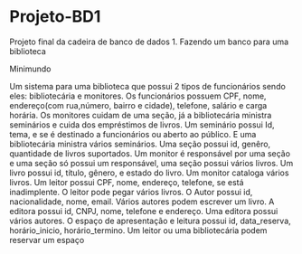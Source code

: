# Projeto-BD1
Projeto final da cadeira de banco de dados 1. Fazendo um banco para uma biblioteca

Minimundo

Um sistema para uma biblioteca que possui 2 tipos de funcionários sendo eles: bibliotecária e monitores. Os funcionários possuem CPF, nome, endereço(com rua,número, bairro e cidade), telefone, salário e carga horária. Os monitores cuidam de uma seção, já a bibliotecária ministra seminários e cuida dos empréstimos de livros.
Um seminário possui Id, tema, e se é destinado a funcionários ou aberto ao público. E uma bibliotecária ministra vários seminários.
Uma seção possui id, genêro, quantidade de livros suportados. Um monitor é responsável por uma seção e uma seção só possui um responsável, uma seção possui vários livros. 
Um livro possui id, título, gênero, e estado do livro. Um monitor cataloga vários livros.
Um leitor possui CPF, nome, endereço, telefone, se está inadimplente. O leitor pode pegar vários livros.
O Autor possui id, nacionalidade, nome, email. Vários autores podem escrever um livro. 
A editora possui id, CNPJ, nome, telefone e endereço. Uma editora possui vários autores.
O espaço de apresentação e leitura possui id, data_reserva, horário_inicio, horário_termino. Um leitor ou uma bibliotecária podem reservar um espaço
